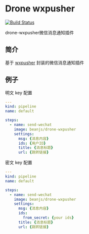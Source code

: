 # Drone wxpusher

[![Build Status](https://cloud.drone.io/api/badges/beanjs-framework/drone-wxpusher/status.svg)](https://cloud.drone.io/beanjs-framework/drone-wxpusher)

drone-wxpusher微信消息通知插件

## 简介

基于 [wxpusher](http://wxpusher.dingliqc.com/) 封装的微信消息通知插件

## 例子

明文 key 配置

```yml
---
kind: pipeline
name: default

steps:
  - name: send-wechat
    image: beanjs/drone-wxpusher
    settings:
      msg: {消息内容}
      ids: {用户ID}
      title: {消息标题}
      url: {跳转链接}
```

密文 key 配置

```yml
---
kind: pipeline
name: default

steps:
  - name: send-wechat
    image: beanjs/drone-wxpusher
    settings:
      msg: {消息内容}
      ids:
        from_secret: {your ids}
      title: {消息标题}
      url: {跳转链接}

```
